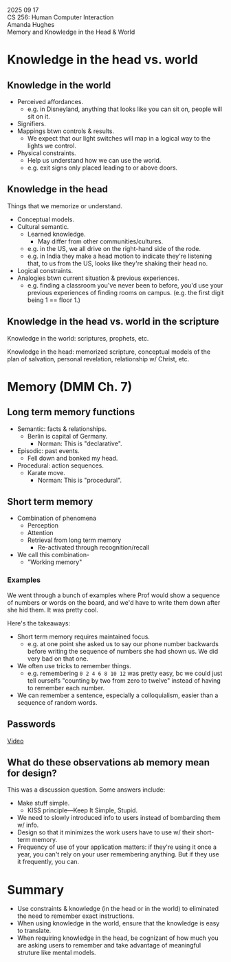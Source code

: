 2025 09 17  
CS 256: Human Computer Interaction  
Amanda Hughes  
Memory and Knowledge in the Head & World

# Knowledge in the head vs. world

## Knowledge in the world

- Perceived affordances.
    - e.g. in Disneyland, anything that looks like you can sit on, people will sit on it.
- Signifiers.
- Mappings btwn controls & results.
    - We expect that our light switches will map in a logical way to the lights we control.
- Physical constraints.
    - Help us understand how we can use the world.
    - e.g. exit signs only placed leading to or above doors. 

## Knowledge in the head

Things that we memorize or understand.

- Conceptual models.
- Cultural semantic.
    - Learned knowledge.
        - May differ from other communities/cultures.
    - e.g. in the US, we all drive on the right-hand side of the rode.
    - e.g. in India they make a head motion to indicate they're listening that, to us from the US, looks like they're shaking their head no.
- Logical constraints.
- Analogies btwn current situation & previous experiences.
    - e.g. finding a classroom you've never been to before, you'd use your previous experiences of finding rooms on campus. (e.g. the first digit being 1 == floor 1.)

## Knowledge in the head vs. world in the scripture

Knowledge in the world: scriptures, prophets, etc.

Knowledge in the head: memorized scripture, conceptual models of the plan of salvation, personal revelation, relationship w/ Christ, etc.


# Memory (DMM Ch. 7)

## Long term memory functions

- Semantic: facts & relationships.
    - Berlin is capital of Germany.
        - Norman: This is "declarative".
- Episodic: past events.
    - Fell down and bonked my head.
- Procedural: action sequences.
    - Karate move.
        - Norman: This is "procedural".

## Short term memory

- Combination of phenomena
    - Perception
    - Attention
    - Retrieval from long term memory
        - Re-activated through recognition/recall
- We call this combination-
    - "Working memory"

### Examples

We went through a bunch of examples where Prof would show a sequence of numbers or words on the board, and we'd have to write them down after she hid them. It was pretty cool.

Here's the takeaways:

- Short term memory requires maintained focus.
    - e.g. at one point she asked us to say our phone number backwards before writing the sequence of numbers she had shown us. We did very bad on that one.
- We often use tricks to remember things.
    - e.g. remembering `0 2 4 6 8 10 12` was pretty easy, bc we could just tell ourselfs "counting by two from zero to twelve" instead of having to remember each number.
- We can remember a sentence, especially a colloquialism, easier than a sequence of random words.

## Passwords

[Video](https://www.facebook.com/watch/?v=773194040139805)

## What do these observations ab memory mean for design?

This was a discussion question. Some answers include:

- Make stuff simple.
    - KISS principle&mdash;Keep It Simple, Stupid.
- We need to slowly introduced info to users instead of bombarding them w/ info.
- Design so that it minimizes the work users have to use w/ their short-term memory.
- Frequency of use of your application matters: if they're using it once a year, you can't rely on your user remembering anything. But if they use it frequently, you can.


# Summary

- Use constraints & knowledge (in the head or in the world) to eliminated the need to remember exact instructions.
- When using knowledge in the world, ensure that the knowledge is easy to translate.
- When requiring knowledge in the head, be cognizant of how much you are asking users to remember and take advantage of meaningful struture like mental models.